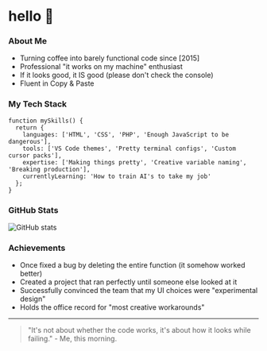 # hello 👋

### About Me

- Turning coffee into barely functional code since [2015]
- Professional "it works on my machine" enthusiast
- If it looks good, it IS good (please don't check the console)
- Fluent in Copy & Paste
  
### My Tech Stack

```
function mySkills() {
  return {
    languages: ['HTML', 'CSS', 'PHP', 'Enough JavaScript to be dangerous'],
    tools: ['VS Code themes', 'Pretty terminal configs', 'Custom cursor packs'],
    expertise: ['Making things pretty', 'Creative variable naming', 'Breaking production'],
    currentlyLearning: 'How to train AI's to take my job'
  };
}
```

### GitHub Stats

![GitHub stats](https://github-readme-stats.vercel.app/api?username=Raadic&show_icons=true&theme=radical)

### Achievements

- Once fixed a bug by deleting the entire function (it somehow worked better)
- Created a project that ran perfectly until someone else looked at it
- Successfully convinced the team that my UI choices were "experimental design"
- Holds the office record for "most creative workarounds"


---

> "It's not about whether the code works, it's about how it looks while failing." - Me, this morning.
